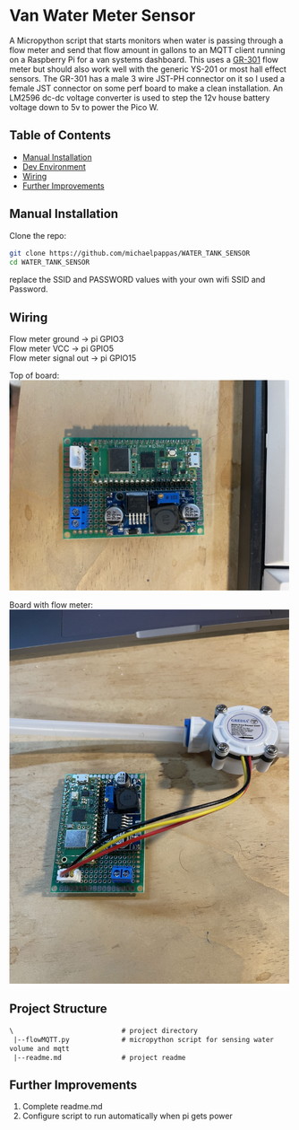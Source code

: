 # Van Water Meter Sensor
A Micropython script that starts monitors when water is passing through a flow meter and send that flow amount in gallons to an MQTT client running on a Raspberry Pi for a van systems dashboard.
This uses a [GR-301](https://www.amazon.com/GREDIA-Connect-Food-Grade-Flowmeter-Counter/dp/B07MY7H45V) flow meter but should also work well with the generic YS-201 or most hall effect sensors. The GR-301 has a male 3 wire JST-PH connector on it so I used a female JST connector on some perf board to make a clean installation.
An LM2596 dc-dc voltage converter is used to step the 12v house battery voltage down to 5v to power the Pico W.


## Table of Contents
- [Manual Installation](#manual-installation)
- [Dev Environment](#development-environment)
- [Wiring](#wiring)
- [Further Improvements](#further-improvements)


## Manual Installation

Clone the repo:

```bash
git clone https://github.com/michaelpappas/WATER_TANK_SENSOR
cd WATER_TANK_SENSOR
```

replace the SSID and PASSWORD values with your own wifi SSID and Password.


## Wiring
Flow meter ground -> pi GPIO3  
Flow meter VCC -> pi GPIO5  
Flow meter signal out -> pi GPIO15  

Top of board:  
<img src="images/IMG_7607.jpg" alt="circuit-board" width="500"/>

Board with flow meter:   
<img src="images/IMG_7608.jpg" alt="circuit-board-flowmeter" width="500"/>

## Project Structure

```
\                           # project directory
 |--flowMQTT.py             # micropython script for sensing water volume and mqtt
 |--readme.md               # project readme

```

## Further Improvements

1. Complete readme.md
2. Configure script to run automatically when pi gets power










